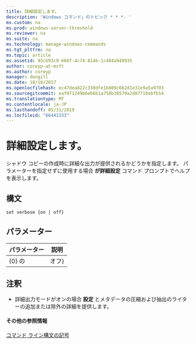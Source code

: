 ```yaml
---
title: 詳細設定します。
description: 'Windows コマンド」のトピック * * *- '
ms.custom: na
ms.prod: windows-server-threshold
ms.reviewer: na
ms.suite: na
ms.technology: manage-windows-commands
ms.tgt_pltfrm: na
ms.topic: article
ms.assetid: 93cb93c9-666f-4c74-814b-1c404a949935
author: coreyp-at-msft
ms.author: coreyp
manager: dongill
ms.date: 10/16/2017
ms.openlocfilehash: ec47dea822c338dfe1b809c662d1e31e9a5a9703
ms.sourcegitcommit: eaf071249b6eb6b1a758b38579a2d87710abfb54
ms.translationtype: MT
ms.contentlocale: ja-JP
ms.lasthandoff: 05/31/2019
ms.locfileid: "66441333"
---
```

# <a name="set-verbose"></a>詳細設定します。



シャドウ コピーの作成時に詳細な出力が提供されるかどうかを指定します。 パラメーターを指定せずに使用する場合 **が詳細設定** コマンド プロンプトでヘルプを表示します。

## <a name="syntax"></a>構文

```
set verbose {on | off}
```

## <a name="parameters"></a>パラメーター

| パラメーター | 説明 |
|-----------|-------------|
|    {0} の    |    オフ}     |

## <a name="remarks"></a>注釈

-   詳細出力モードがオンの場合 **設定** とメタデータの圧縮および抽出のライターの追加または除外の詳細を提供します。

#### <a name="additional-references"></a>その他の参照情報

[コマンド ライン構文の記号](command-line-syntax-key.md)